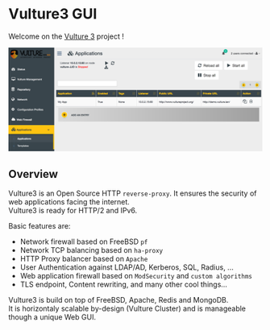 
# Vulture3 GUI

Welcome on the [Vulture 3](https://www.vultureproject.org) project !

![](/doc/img/screenshot.png)

## Overview

Vulture3 is an Open Source HTTP `reverse-proxy`. It ensures the security of web applications facing the internet. <br/>
Vulture3 is ready for HTTP/2 and IPv6.

Basic features are:
 - Network firewall based on FreeBSD `pf`
 - Network TCP balancing based on `ha-proxy`
 - HTTP Proxy balancer based on `Apache`
 - User Authentication against LDAP/AD, Kerberos, SQL, Radius, ...
 - Web application firewall based on `ModSecurity` and `custom algorithms`
 - TLS endpoint, Content rewriting, and many other cool things...

Vulture3 is build on top of FreeBSD, Apache, Redis and MongoDB. <br/>
It is horizontaly scalable by-design (Vulture Cluster) and is manageable though a unique Web GUI.

